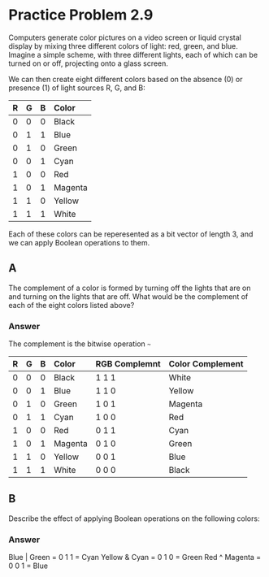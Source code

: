 # Practice Problem 2.9

Computers generate color pictures on a video screen or liquid crystal display by mixing three different colors of light: red, green, and blue. Imagine a simple scheme, with three different lights, each of which can be turned on or off, projecting onto a glass screen.

We can then create eight different colors based on the absence (0) or presence (1) of light sources R, G, and B:

| R   | G   | B   | Color   |
| :-- | :-- | :-- | :--     |
| 0   | 0   | 0   | Black   |
| 0   | 1   | 1   | Blue    |
| 0   | 1   | 0   | Green   |
| 0   | 0   | 1   | Cyan    |
| 1   | 0   | 0   | Red     |
| 1   | 0   | 1   | Magenta |
| 1   | 1   | 0   | Yellow  |
| 1   | 1   | 1   | White   |

Each of these colors can be reperesented as a bit vector of length 3, and we can apply Boolean operations to them.

## A

The complement of a color is formed by turning off the lights that are on and turning on the lights that are off. What would be the complement of each of the eight colors listed above?

### Answer

The complement is the bitwise operation `~`

| R   | G   | B   | Color   | RGB Complemnt | Color Complement |
| :-- | :-- | :-- | :--     | :--           | :--              |
| 0   | 0   | 0   | Black   | 1 1 1         | White            |
| 0   | 0   | 1   | Blue    | 1 1 0         | Yellow           |
| 0   | 1   | 0   | Green   | 1 0 1         | Magenta          |
| 0   | 1   | 1   | Cyan    | 1 0 0         | Red              |
| 1   | 0   | 0   | Red     | 0 1 1         | Cyan             |
| 1   | 0   | 1   | Magenta | 0 1 0         | Green            |
| 1   | 1   | 0   | Yellow  | 0 0 1         | Blue             |
| 1   | 1   | 1   | White   | 0 0 0         | Black            |

## B

Describe the effect of applying Boolean operations on the following colors:

### Answer

Blue   | Green   = 0 1 1 = Cyan
Yellow & Cyan    = 0 1 0 = Green
Red    ^ Magenta = 0 0 1 = Blue

